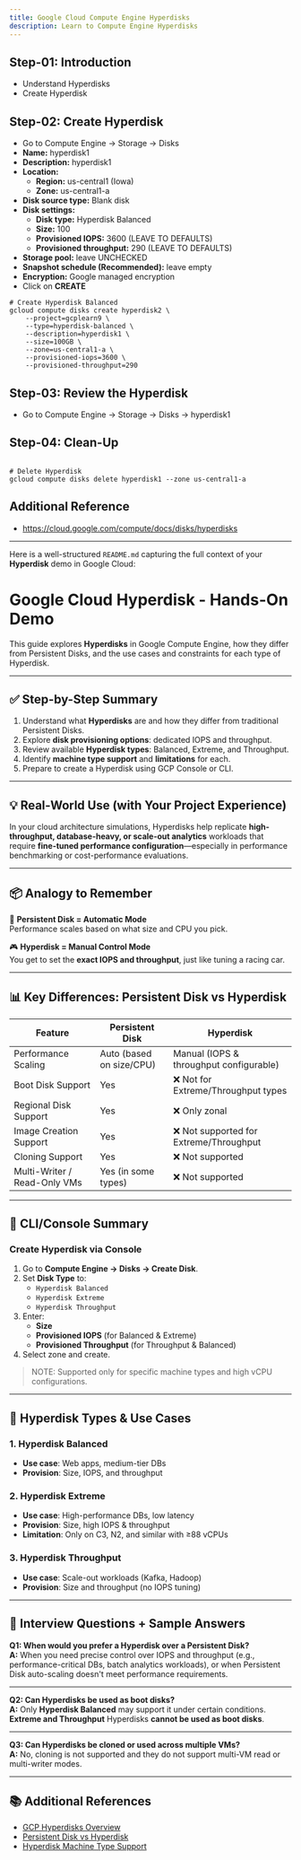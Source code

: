 ```yaml
---
title: Google Cloud Compute Engine Hyperdisks
description: Learn to Compute Engine Hyperdisks
---
```


## Step-01: Introduction
- Understand Hyperdisks
- Create Hyperdisk
 
## Step-02: Create Hyperdisk
- Go to Compute Engine -> Storage -> Disks
- **Name:** hyperdisk1
- **Description:** hyperdisk1
- **Location:** 
  - **Region:** us-central1 (Iowa)
  - **Zone:** us-central1-a
- **Disk source type:** Blank disk
- **Disk settings:** 
  - **Disk type:** Hyperdisk Balanced
  - **Size:** 100
  - **Provisioned IOPS:** 3600 (LEAVE TO DEFAULTS)
  - **Provisioned throughput:** 290 (LEAVE TO DEFAULTS)
- **Storage pool:** leave UNCHECKED  
- **Snapshot schedule (Recommended):**  leave empty 
- **Encryption:** Google managed encryption 
- Click on **CREATE**
```t
# Create Hyperdisk Balanced
gcloud compute disks create hyperdisk2 \
    --project=gcplearn9 \
    --type=hyperdisk-balanced \
    --description=hyperdisk1 \
    --size=100GB \
    --zone=us-central1-a \
    --provisioned-iops=3600 \
    --provisioned-throughput=290
```

## Step-03: Review the Hyperdisk
- Go to Compute Engine -> Storage -> Disks -> hyperdisk1

## Step-04: Clean-Up
```t

# Delete Hyperdisk
gcloud compute disks delete hyperdisk1 --zone us-central1-a
```
## Additional Reference
- https://cloud.google.com/compute/docs/disks/hyperdisks

---

Here is a well-structured `README.md` capturing the full context of your **Hyperdisk** demo in Google Cloud:


#  Google Cloud Hyperdisk - Hands-On Demo

This guide explores **Hyperdisks** in Google Compute Engine, how they differ from Persistent Disks, and the use cases and constraints for each type of Hyperdisk.

---

## ✅ Step-by-Step Summary

1. Understand what **Hyperdisks** are and how they differ from traditional Persistent Disks.
2. Explore **disk provisioning options**: dedicated IOPS and throughput.
3. Review available **Hyperdisk types**: Balanced, Extreme, and Throughput.
4. Identify **machine type support** and **limitations** for each.
5. Prepare to create a Hyperdisk using GCP Console or CLI.

---

## 💡 Real-World Use (with Your Project Experience)

In your cloud architecture simulations, Hyperdisks help replicate **high-throughput, database-heavy, or scale-out analytics** workloads that require **fine-tuned performance configuration**—especially in performance benchmarking or cost-performance evaluations.

---

## 📦 Analogy to Remember

🧩 **Persistent Disk = Automatic Mode**  
Performance scales based on what size and CPU you pick.

🎮 **Hyperdisk = Manual Control Mode**  
You get to set the **exact IOPS and throughput**, just like tuning a racing car.

---

## 📊 Key Differences: Persistent Disk vs Hyperdisk

| Feature                        | Persistent Disk                    | Hyperdisk                              |
|-------------------------------|------------------------------------|----------------------------------------|
| Performance Scaling           | Auto (based on size/CPU)           | Manual (IOPS & throughput configurable)|
| Boot Disk Support             | Yes                                | ❌ Not for Extreme/Throughput types    |
| Regional Disk Support         | Yes                                | ❌ Only zonal                          |
| Image Creation Support        | Yes                                | ❌ Not supported for Extreme/Throughput|
| Cloning Support               | Yes                                | ❌ Not supported                       |
| Multi-Writer / Read-Only VMs  | Yes (in some types)                | ❌ Not supported                       |

---

## 🔧 CLI/Console Summary

### Create Hyperdisk via Console

1. Go to **Compute Engine → Disks → Create Disk**.
2. Set **Disk Type** to:
   - `Hyperdisk Balanced`
   - `Hyperdisk Extreme`
   - `Hyperdisk Throughput`
3. Enter:
   - **Size**
   - **Provisioned IOPS** (for Balanced & Extreme)
   - **Provisioned Throughput** (for Throughput & Balanced)
4. Select zone and create.

> NOTE: Supported only for specific machine types and high vCPU configurations.

---

## 📌 Hyperdisk Types & Use Cases

### 1. Hyperdisk Balanced
- **Use case**: Web apps, medium-tier DBs
- **Provision**: Size, IOPS, and throughput

### 2. Hyperdisk Extreme
- **Use case**: High-performance DBs, low latency
- **Provision**: Size, high IOPS & throughput
- **Limitation**: Only on C3, N2, and similar with ≥88 vCPUs

### 3. Hyperdisk Throughput
- **Use case**: Scale-out workloads (Kafka, Hadoop)
- **Provision**: Size and throughput (no IOPS tuning)

---

## 🎯 Interview Questions + Sample Answers

**Q1: When would you prefer a Hyperdisk over a Persistent Disk?**  
**A:** When you need precise control over IOPS and throughput (e.g., performance-critical DBs, batch analytics workloads), or when Persistent Disk auto-scaling doesn't meet performance requirements.

---

**Q2: Can Hyperdisks be used as boot disks?**  
**A:** Only **Hyperdisk Balanced** may support it under certain conditions. **Extreme and Throughput** Hyperdisks **cannot be used as boot disks**.

---

**Q3: Can Hyperdisks be cloned or used across multiple VMs?**  
**A:** No, cloning is not supported and they do not support multi-VM read or multi-writer modes.

---

## 📚 Additional References

- [GCP Hyperdisks Overview](https://cloud.google.com/compute/docs/disks/hyperdisk-overview)
- [Persistent Disk vs Hyperdisk](https://cloud.google.com/compute/docs/disks/performance)
- [Hyperdisk Machine Type Support](https://cloud.google.com/compute/docs/disks/hyperdisk-machine-type-support)




